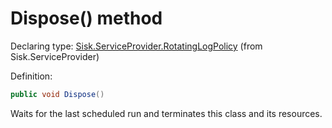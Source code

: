 <!--

Copyrights 2023 Sisk Framework - CypherPotato
Published under MIT license

!!! DO NOT EDIT THIS FILE !!!
This file was generated by a tool in the Sisk package. To edit the information in this documentation,
edit the XML documentation present in the Sisk source code.

-->


# Dispose() method

Declaring type: [Sisk.ServiceProvider.RotatingLogPolicy](/read?q=/contents/spec/Sisk.ServiceProvider.RotatingLogPolicy.md) (from Sisk.ServiceProvider)


Definition:

```cs
public void Dispose()
```

Waits for the last scheduled run and terminates this class and its resources.

